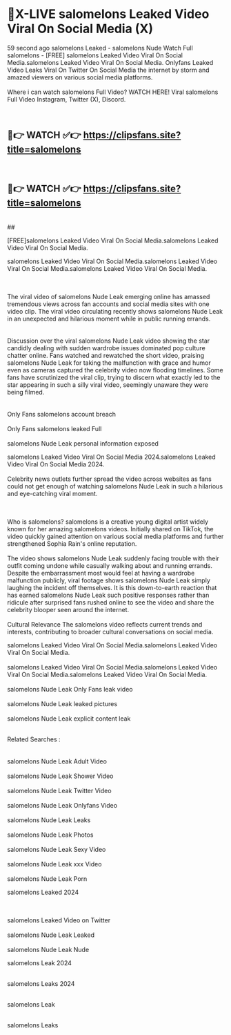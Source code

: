 # 🔴X-LIVE salomelons Leaked Video Viral On Social Media (X)<br>


59 second ago salomelons Leaked  - salomelons Nude  Watch Full salomelons - [FREE] salomelons Leaked Video Viral On Social Media.salomelons Leaked Video Viral On Social Media.   Onlyfans Leaked Video Leaks Viral On Twitter On Social Media the internet by storm and amazed viewers on various social media platforms. <br><br>
Where i can watch salomelons Full Video? WATCH HERE! Viral salomelons Full Video Instagram, Twitter (X), Discord. <br>


 <br>

##  🔴👉 WATCH ✅👉  <a href="https://clipsfans.site?title=salomelons&ref=git">https://clipsfans.site?title=salomelons</a> <br>
  <br>

##  🔴👉 WATCH ✅👉  <a href="https://clipsfans.site?title=salomelons&ref=git">https://clipsfans.site?title=salomelons</a> <br>
  <br>
  ##



[FREE]salomelons Leaked Video Viral On Social Media.salomelons Leaked Video Viral On Social Media. <br>

salomelons Leaked Video Viral On Social Media.salomelons Leaked Video Viral On Social Media.salomelons Leaked Video Viral On Social Media. <br>


  <br>

  <br>
The viral video of salomelons Nude Leak emerging online has amassed tremendous views across fan accounts and social media sites with one video clip. The viral video circulating recently shows salomelons Nude Leak in an unexpected and hilarious moment while in public running errands.<br>
<br>


<br>
Discussion over the viral salomelons Nude Leak video showing the star candidly dealing with sudden wardrobe issues dominated pop culture chatter online. Fans watched and rewatched the short video, praising salomelons Nude Leak for taking the malfunction with grace and humor even as cameras captured the celebrity video now flooding timelines. Some fans have scrutinized the viral clip, trying to discern what exactly led to the star appearing in such a silly viral video, seemingly unaware they were being filmed.<br>
<br>
<br> 
Only Fans salomelons account breach<br>
<br>
Only Fans salomelons leaked Full <br>
<br>
salomelons Nude Leak personal information exposed<br>

salomelons Leaked Video Viral On Social Media 2024.salomelons Leaked Video Viral On Social Media 2024. <br>
<br>
Celebrity news outlets further spread the video across websites as fans could not get enough of watching salomelons Nude Leak in such a hilarious and eye-catching viral moment.<br>
<br>

<br>
Who is salomelons? salomelons is a creative young digital artist widely known for her amazing salomelons videos. Initially shared on TikTok, the video quickly gained attention on various social media platforms and further strengthened Sophia Rain's online reputation.<br>
<br>
The video shows salomelons Nude Leak suddenly facing trouble with their outfit coming undone while casually walking about and running errands. Despite the embarrassment most would feel at having a wardrobe malfunction publicly, viral footage shows salomelons Nude Leak simply laughing the incident off themselves. It is this down-to-earth reaction that has earned salomelons Nude Leak such positive responses rather than ridicule after surprised fans rushed online to see the video and share the celebrity blooper seen around the internet.<br>
<br>
Cultural Relevance The salomelons video reflects current trends and interests, contributing to broader cultural conversations on social media.<br>

salomelons Leaked Video Viral On Social Media.salomelons Leaked Video Viral On Social Media.<br>
<br>
salomelons Leaked Video Viral On Social Media.salomelons Leaked Video Viral On Social Media.salomelons Leaked Video Viral On Social Media.<br>
<br>
salomelons Nude Leak Only Fans leak video<br>
<br>
salomelons Nude Leak leaked pictures<br>
<br>
salomelons Nude Leak explicit content leak<br>


<br>
Related Searches :<br>
<br>

<br>
salomelons Nude Leak Adult Video<br>
<br>
salomelons Nude Leak Shower Video<br>
<br>
salomelons Nude Leak Twitter Video<br>
<br>
salomelons Nude Leak Onlyfans Video<br>
<br>
salomelons Nude Leak Leaks<br>
<br>
salomelons Nude Leak Photos<br>

<br>
salomelons Nude Leak Sexy Video<br>
<br>
salomelons Nude Leak xxx Video<br>
<br>
salomelons Nude Leak Porn<br>

salomelons  Leaked 2024 <br> <br>
<br>

salomelons Leaked Video on Twitter <br>
<br>
salomelons Nude Leak Leaked<br>
<br>
salomelons Nude Leak Nude<br>


salomelons  Leak 2024 <br> <br>



salomelons  Leaks 2024 <br> <br>



 
salomelons  Leak<br> <br>



salomelons  Leaks<br> <br>





</p>




 



</p>











